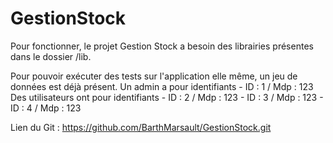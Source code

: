 # GestionStock


Pour fonctionner, le projet Gestion Stock a besoin des librairies présentes dans le dossier /lib.

Pour pouvoir exécuter des tests sur l'application elle même, un jeu de données est déjà présent.
Un admin a pour identifiants 
    - ID : 1 / Mdp : 123
Des utilisateurs ont pour identifiants 
    - ID : 2 / Mdp : 123
    - ID : 3 / Mdp : 123
    - ID : 4 / Mdp : 123
	
	
Lien du Git :
https://github.com/BarthMarsault/GestionStock.git